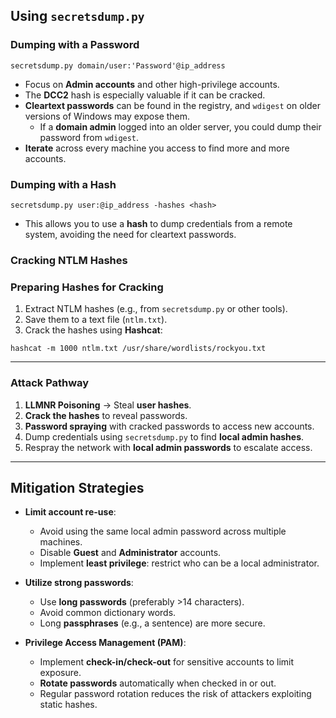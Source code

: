 ## Using `secretsdump.py`

### Dumping with a Password

`secretsdump.py domain/user:'Password'@ip_address`

- Focus on **Admin accounts** and other high-privilege accounts.
- The **DCC2** hash is especially valuable if it can be cracked.
- **Cleartext passwords** can be found in the registry, and `wdigest` on older versions of Windows may expose them.
    - If a **domain admin** logged into an older server, you could dump their password from `wdigest`.
- **Iterate** across every machine you access to find more and more accounts.

### Dumping with a Hash

`secretsdump.py user:@ip_address -hashes <hash>`

- This allows you to use a **hash** to dump credentials from a remote system, avoiding the need for cleartext passwords.
### Cracking NTLM Hashes

### Preparing Hashes for Cracking

1. Extract NTLM hashes (e.g., from `secretsdump.py` or other tools).
2. Save them to a text file (`ntlm.txt`).
3. Crack the hashes using **Hashcat**:

`hashcat -m 1000 ntlm.txt /usr/share/wordlists/rockyou.txt`

---
### Attack Pathway

1. **LLMNR Poisoning** → Steal **user hashes**.
2. **Crack the hashes** to reveal passwords.
3. **Password spraying** with cracked passwords to access new accounts.
4. Dump credentials using `secretsdump.py` to find **local admin hashes**.
5. Respray the network with **local admin passwords** to escalate access.

---
## Mitigation Strategies

- **Limit account re-use**:
    
    - Avoid using the same local admin password across multiple machines.
    - Disable **Guest** and **Administrator** accounts.
    - Implement **least privilege**: restrict who can be a local administrator.
- **Utilize strong passwords**:
    
    - Use **long passwords** (preferably >14 characters).
    - Avoid common dictionary words.
    - Long **passphrases** (e.g., a sentence) are more secure.
- **Privilege Access Management (PAM)**:
    
    - Implement **check-in/check-out** for sensitive accounts to limit exposure.
    - **Rotate passwords** automatically when checked in or out.
    - Regular password rotation reduces the risk of attackers exploiting static hashes.